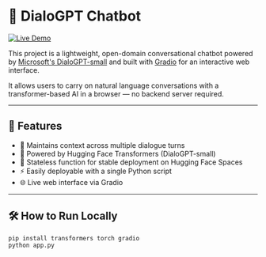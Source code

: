# 💬 DialoGPT Chatbot

[![Live Demo](https://img.shields.io/badge/🚀%20Launch-DialoGPT%20Chatbot-blue?style=for-the-badge)](https://huggingface.co/spaces/<your-username>/dialo-chatbot)

This project is a lightweight, open-domain conversational chatbot powered by [Microsoft's DialoGPT-small](https://huggingface.co/microsoft/DialoGPT-small) and built with [Gradio](https://gradio.app/) for an interactive web interface.

It allows users to carry on natural language conversations with a transformer-based AI in a browser — no backend server required.

---

## 🚀 Features

- 🔁 Maintains context across multiple dialogue turns  
- 🤖 Powered by Hugging Face Transformers (DialoGPT-small)  
- 🧠 Stateless function for stable deployment on Hugging Face Spaces  
- ⚡ Easily deployable with a single Python script  
- 🌐 Live web interface via Gradio  

---

## 🛠 How to Run Locally

```bash
pip install transformers torch gradio
python app.py
